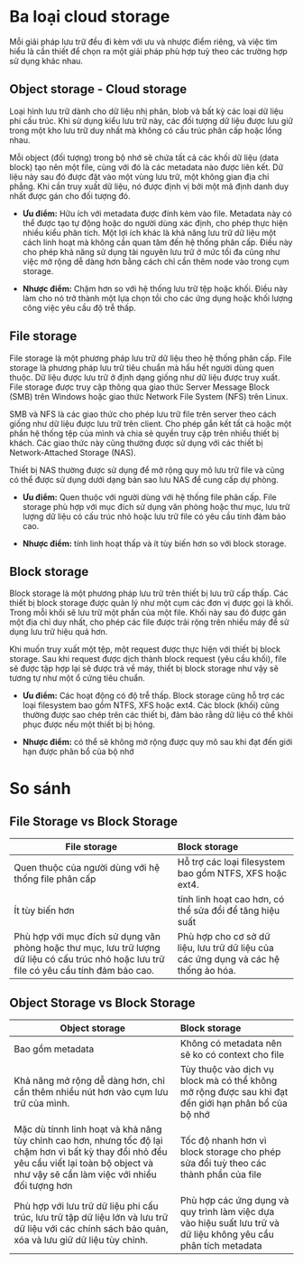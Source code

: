 # Ba loại cloud storage
Mỗi giải pháp lưu trữ đều đi kèm với ưu và nhược điểm riêng, và việc tìm hiểu là cần thiết để chọn ra một giải pháp phù hợp tuỳ theo các trường hợp sử dụng khác nhau.

## Object storage - Cloud storage
Loại hình lưu trữ dành cho dữ liệu nhị phân, blob và bất kỳ các loại dữ liệu phi cấu trúc.
Khi sử dụng kiểu lưu trữ này, các đối tượng dữ liệu được lưu giữ trong một kho lưu trữ duy nhất mà không có cấu trúc phân cấp hoặc lồng nhau.

Mỗi object (đối tượng) trong bộ nhớ sẽ chứa tất cả các khối dữ liệu (data block) tạo nên một file, cùng với đó là các metadata nào được liên kết.
Dữ liệu này sau đó được đặt vào một vùng lưu trữ, một không gian địa chỉ phẳng. Khi cần truy xuất dữ liệu, nó được định vị bởi một mã định danh duy nhất được gán cho đối tượng đó.

- **Ưu điểm:** Hữu ích với metadata được đính kèm vào file.
Metadata này có thể được tạo tự động hoặc do người dùng xác định, cho phép thực hiện nhiều kiểu phân tích.
Một lợi ích khác là khả năng lưu trữ dữ liệu một cách linh hoạt mà không cần quan tâm đến hệ thống phân cấp.
Điều này cho phép khả năng sử dụng tài nguyên lưu trữ ở mức tối đa cũng như việc mở rộng dễ dàng hơn bằng cách chỉ cần thêm node vào trong cụm storage.

- **Nhược điểm:** Chậm hơn so với hệ thống lưu trữ tệp hoặc khối.
Điều này làm cho nó trở thành một lựa chọn tồi cho các ứng dụng hoặc khối lượng công việc yêu cầu độ trễ thấp.

## File storage
File storage là một phương pháp lưu trữ dữ liệu theo hệ thống phân cấp.
File storage là phương pháp lưu trữ tiêu chuẩn mà hầu hết người dùng quen thuộc.
Dữ liệu được lưu trữ ở định dạng giống như dữ liệu được truy xuất.
File storage được truy cập thông qua giao thức Server Message Block (SMB) trên Windows hoặc giao thức Network File System (NFS) trên Linux.

SMB và NFS là các giao thức cho phép lưu trữ file trên server theo cách giống như dữ liệu được lưu trữ trên client.
Cho phép gắn kết tất cả hoặc một phần hệ thống tệp của mình và chia sẻ quyền truy cập trên nhiều thiết bị khách.
Các giao thức này cũng thường được sử dụng với các thiết bị Network-Attached Storage (NAS).

Thiết bị NAS thường được sử dụng để mở rộng quy mô lưu trữ file và cũng có thể được sử dụng dưới dạng bản sao lưu NAS để cung cấp dự phòng.

- **Ưu điểm:** Quen thuộc với người dùng với hệ thống file phân cấp.
File storage phù hợp với mục đích sử dụng văn phòng hoặc thư mục, lưu trữ lượng dữ liệu có cấu trúc nhỏ hoặc lưu trữ file có yêu cầu tính đảm bảo cao.

- **Nhược điểm:** tính linh hoạt thấp và ít tùy biến hơn so với block storage.

## Block storage
Block storage là một phương pháp lưu trữ trên thiết bị lưu trữ cấp thấp.
Các thiết bị block storage được quản lý như một cụm các đơn vị được gọi là khối.
Trong mỗi khối sẽ lưu trữ một phần của một file. Khối này sau đó được gán một địa chỉ duy nhất, cho phép các file được trải rộng trên nhiều máy để sử dụng lưu trữ hiệu quả hơn.

Khi muốn truy xuất một tệp, một request được thực hiện với thiết bị block storage.
Sau khi request được dịch thành block request (yêu cầu khối), file sẽ được tập hợp lại sẽ được trả về máy, thiết bị block storage như vậy sẽ tương tự như một ổ cứng tiêu chuẩn.

- **Ưu điểm:** Các hoạt động có độ trễ thấp.
Block storage cũng hỗ trợ các loại filesystem bao gồm NTFS, XFS hoặc ext4. Các block (khối) cũng thường được sao chép trên các thiết bị, đảm bảo rằng dữ liệu có thể khôi phục được nếu một thiết bị bị hỏng.

- **Nhược điểm:** có thể sẽ không mở rộng được quy mô sau khi đạt đến giới hạn được phân bổ của bộ nhớ

# So sánh
## File Storage vs Block Storage

| File storage | Block storage |
| --- |:------|
|   Quen thuộc của người dùng với hệ thống file phân cấp  | Hỗ trợ các loại filesystem bao gồm NTFS, XFS hoặc ext4.  |
|   Ít tùy biến hơn  |   tính linh hoạt cao hơn, có thể sửa đổi để tăng hiệu suất   |
|   Phù hợp với mục đích sử dụng văn phòng hoặc thư mục, lưu trữ lượng dữ liệu có cấu trúc nhỏ hoặc lưu trữ file có yêu cầu tính đảm bảo cao.  | Phù hợp cho cơ sở dữ liệu, lưu trữ dữ liệu của các ứng dụng và các hệ thống ảo hóa.    |

## Object Storage vs Block Storage

| Object storage | Block storage |
| --- |:-----|
|  Bao gồm metadata   |  Không có metadata nên sẽ ko có context cho file    |
|  Khả năng mở rộng dễ dàng hơn, chỉ cần thêm nhiều nút hơn vào cụm lưu trữ của mình.   |  Tùy thuộc vào dịch vụ block mà có thể không mở rộng được sau khi đạt đến giới hạn phân bổ của bộ nhớ  |
|  Mặc dù tínnh linh hoạt và khả năng tùy chỉnh cao hơn, nhưng tốc độ lại chậm hơn vì bất kỳ thay đổi nhỏ đều yêu cầu viết lại toàn bộ object và như vậy sẽ cần làm việc với nhiều đối tượng hơn   |   Tốc độ nhanh hơn vì block storage cho phép sửa đổi tuỳ theo các thành phần của file |
| Phù hợp với lưu trữ dữ liệu phi cấu trúc, lưu trữ tập dữ liệu lớn và lưu trữ dữ liệu với các chính sách bảo quản, xóa và lưu giữ dữ liệu tùy chỉnh.    | Phù hợp các ứng dụng và quy trình làm việc dựa vào hiệu suất lưu trữ và dữ liệu không yêu cầu phân tích metadata     |

